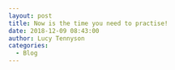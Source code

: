 ```yaml
---
layout: post
title: Now is the time you need to practise!
date: 2018-12-09 08:43:00
author: Lucy Tennyson
categories:
  - Blog
---
```

